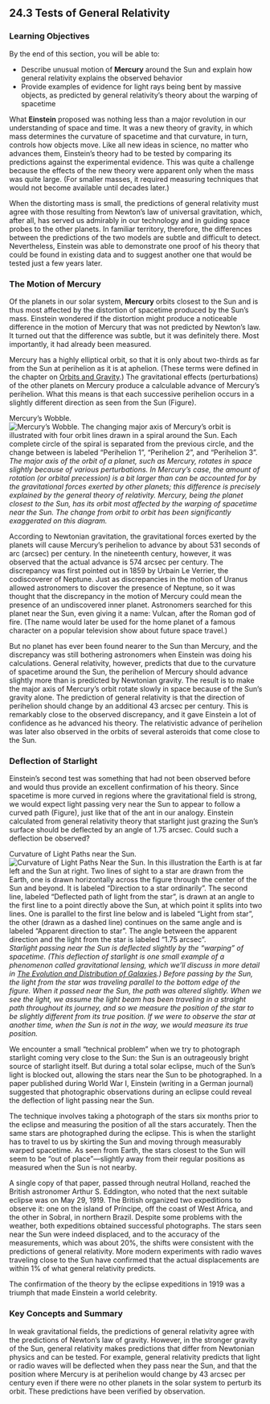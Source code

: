 ##  24.3 Tests of General Relativity 

### Learning Objectives

By the end of this section, you will be able to:

  - Describe unusual motion of **Mercury** around the Sun and explain how general relativity explains the observed behavior
  - Provide examples of evidence for light rays being bent by massive objects, as predicted by general relativity’s theory about the warping of spacetime

What **Einstein** proposed was nothing less than a major revolution in our understanding of space and time. It was a new theory of gravity, in which mass determines the curvature of spacetime and that curvature, in turn, controls how objects move. Like all new ideas in science, no matter who advances them, Einstein’s theory had to be tested by comparing its predictions against the experimental evidence. This was quite a challenge because the effects of the new theory were apparent only when the mass was quite large. (For smaller masses, it required measuring techniques that would not become available until decades later.)

When the distorting mass is small, the predictions of general relativity must agree with those resulting from Newton’s law of universal gravitation, which, after all, has served us admirably in our technology and in guiding space probes to the other planets. In familiar territory, therefore, the differences between the predictions of the two models are subtle and difficult to detect. Nevertheless, Einstein was able to demonstrate one proof of his theory that could be found in existing data and to suggest another one that would be tested just a few years later.

### The Motion of Mercury

Of the planets in our solar system, **Mercury** orbits closest to the Sun and is thus most affected by the distortion of spacetime produced by the Sun’s mass. Einstein wondered if the distortion might produce a noticeable difference in the motion of Mercury that was not predicted by Newton’s law. It turned out that the difference was subtle, but it was definitely there. Most importantly, it had already been measured.

Mercury has a highly elliptical orbit, so that it is only about two-thirds as far from the Sun at perihelion as it is at aphelion. (These terms were defined in the chapter on [Orbits and Gravity][1].) The gravitational effects (perturbations) of the other planets on Mercury produce a calculable advance of Mercury’s perihelion. What this means is that each successive perihelion occurs in a slightly different direction as seen from the Sun (Figure).

Mercury’s Wobble. ![Mercury’s Wobble. The changing major axis of Mercury’s orbit is illustrated with four orbit lines drawn in a spiral around the Sun. Each complete circle of the spiral is separated from the previous circle, and the change between is labeled “Perihelion 1”, “Perihelion 2”, and “Perihelion 3”.][2] _The major axis of the orbit of a planet, such as Mercury, rotates in space slightly because of various perturbations. In Mercury’s case, the amount of rotation (or orbital precession) is a bit larger than can be accounted for by the gravitational forces exerted by other planets; this difference is precisely explained by the general theory of relativity. Mercury, being the planet closest to the Sun, has its orbit most affected by the warping of spacetime near the Sun. The change from orbit to orbit has been significantly exaggerated on this diagram._

According to Newtonian gravitation, the gravitational forces exerted by the planets will cause Mercury’s perihelion to advance by about 531 seconds of arc (arcsec) per century. In the nineteenth century, however, it was observed that the actual advance is 574 arcsec per century. The discrepancy was first pointed out in 1859 by Urbain Le Verrier, the codiscoverer of Neptune. Just as discrepancies in the motion of Uranus allowed astronomers to discover the presence of Neptune, so it was thought that the discrepancy in the motion of Mercury could mean the presence of an undiscovered inner planet. Astronomers searched for this planet near the Sun, even giving it a name: Vulcan, after the Roman god of fire. (The name would later be used for the home planet of a famous character on a popular television show about future space travel.)

But no planet has ever been found nearer to the Sun than Mercury, and the discrepancy was still bothering astronomers when Einstein was doing his calculations. General relativity, however, predicts that due to the curvature of spacetime around the Sun, the perihelion of Mercury should advance slightly more than is predicted by Newtonian gravity. The result is to make the major axis of Mercury’s orbit rotate slowly in space because of the Sun’s gravity alone. The prediction of general relativity is that the direction of perihelion should change by an additional 43 arcsec per century. This is remarkably close to the observed discrepancy, and it gave Einstein a lot of confidence as he advanced his theory. The relativistic advance of perihelion was later also observed in the orbits of several asteroids that come close to the Sun.

### Deflection of Starlight

Einstein’s second test was something that had not been observed before and would thus provide an excellent confirmation of his theory. Since spacetime is more curved in regions where the gravitational field is strong, we would expect light passing very near the Sun to appear to follow a curved path (Figure), just like that of the ant in our analogy. Einstein calculated from general relativity theory that starlight just grazing the Sun’s surface should be deflected by an angle of 1.75 arcsec. Could such a deflection be observed?

Curvature of Light Paths near the Sun. ![Curvature of Light Paths Near the Sun. In this illustration the Earth is at far left and the Sun at right. Two lines of sight to a star are drawn from the Earth, one is drawn horizontally across the figure through the center of the Sun and beyond. It is labeled “Direction to a star ordinarily”. The second line, labeled “Deflected path of light from the star”, is drawn at an angle to the first line to a point directly above the Sun, at which point it splits into two lines. One is parallel to the first line below and is labeled “Light from star”, the other \(drawn as a dashed line\) continues on the same angle and is labeled “Apparent direction to star”. The angle between the apparent direction and the light from the star is labeled “1.75 arcsec”.][3] _Starlight passing near the Sun is deflected slightly by the “warping” of spacetime. (This deflection of starlight is one small example of a phenomenon called gravitational lensing, which we’ll discuss in more detail in [The Evolution and Distribution of Galaxies][4].) Before passing by the Sun, the light from the star was traveling parallel to the bottom edge of the figure. When it passed near the Sun, the path was altered slightly. When we see the light, we assume the light beam has been traveling in a straight path throughout its journey, and so we measure the position of the star to be slightly different from its true position. If we were to observe the star at another time, when the Sun is not in the way, we would measure its true position._

We encounter a small “technical problem” when we try to photograph starlight coming very close to the Sun: the Sun is an outrageously bright source of starlight itself. But during a total solar eclipse, much of the Sun’s light is blocked out, allowing the stars near the Sun to be photographed. In a paper published during World War I, Einstein (writing in a German journal) suggested that photographic observations during an eclipse could reveal the deflection of light passing near the Sun.

The technique involves taking a photograph of the stars six months prior to the eclipse and measuring the position of all the stars accurately. Then the same stars are photographed during the eclipse. This is when the starlight has to travel to us by skirting the Sun and moving through measurably warped spacetime. As seen from Earth, the stars closest to the Sun will seem to be “out of place”—slightly away from their regular positions as measured when the Sun is not nearby.

A single copy of that paper, passed through neutral Holland, reached the British astronomer Arthur S. Eddington, who noted that the next suitable eclipse was on May 29, 1919. The British organized two expeditions to observe it: one on the island of Príncipe, off the coast of West Africa, and the other in Sobral, in northern Brazil. Despite some problems with the weather, both expeditions obtained successful photographs. The stars seen near the Sun were indeed displaced, and to the accuracy of the measurements, which was about 20%, the shifts were consistent with the predictions of general relativity. More modern experiments with radio waves traveling close to the Sun have confirmed that the actual displacements are within 1% of what general relativity predicts.

The confirmation of the theory by the eclipse expeditions in 1919 was a triumph that made Einstein a world celebrity.

### Key Concepts and Summary

In weak gravitational fields, the predictions of general relativity agree with the predictions of Newton’s law of gravity. However, in the stronger gravity of the Sun, general relativity makes predictions that differ from Newtonian physics and can be tested. For example, general relativity predicts that light or radio waves will be deflected when they pass near the Sun, and that the position where Mercury is at perihelion would change by 43 arcsec per century even if there were no other planets in the solar system to perturb its orbit. These predictions have been verified by observation.

   [1]: /contents/2e737be8-ea65-48c3-aa0a-9f35b4c6a966@14.4:e2171dce-08e7-4d5d-9f87-ae6d454b6831@3
   [2]: https://cnx.org/resources/1064de68877be588cea2fc52e97a9497626e7d65/OSC_Astro_24_04_Wobble.jpg
   [3]: https://cnx.org/resources/679fc68cde185ff5853c13c2492c814d9b55c95d/OSC_Astro_24_04_Paths.jpg
   [4]: /contents/2e737be8-ea65-48c3-aa0a-9f35b4c6a966@14.4:d7f7bff9-fe26-4af6-bb4c-b2869541c71a@3

